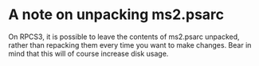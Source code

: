 # A note on unpacking ms2.psarc
On RPCS3, it is possible to leave the contents of ms2.psarc unpacked, rather than repacking them every time you want to make changes. Bear in mind that this will of course increase disk usage.
